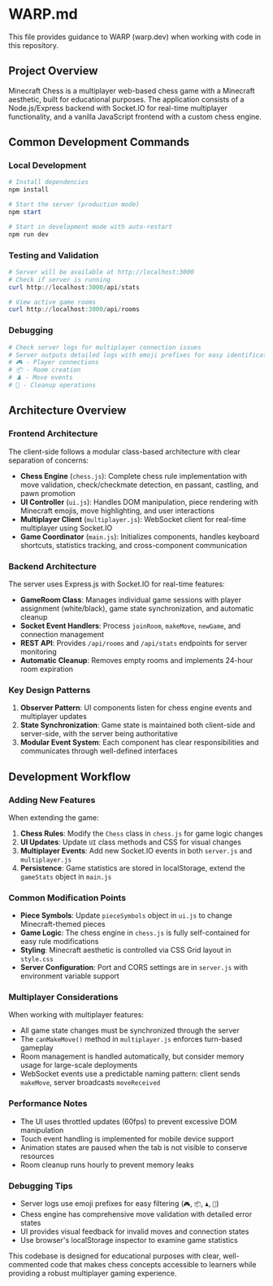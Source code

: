 # WARP.md

This file provides guidance to WARP (warp.dev) when working with code in this repository.

## Project Overview

Minecraft Chess is a multiplayer web-based chess game with a Minecraft aesthetic, built for educational purposes. The application consists of a Node.js/Express backend with Socket.IO for real-time multiplayer functionality, and a vanilla JavaScript frontend with a custom chess engine.

## Common Development Commands

### Local Development
```powershell
# Install dependencies
npm install

# Start the server (production mode)
npm start

# Start in development mode with auto-restart
npm run dev
```

### Testing and Validation
```powershell
# Server will be available at http://localhost:3000
# Check if server is running
curl http://localhost:3000/api/stats

# View active game rooms
curl http://localhost:3000/api/rooms
```

### Debugging
```powershell
# Check server logs for multiplayer connection issues
# Server outputs detailed logs with emoji prefixes for easy identification:
# 🎮 - Player connections
# 📦 - Room creation
# ♟️ - Move events  
# 🧹 - Cleanup operations
```

## Architecture Overview

### Frontend Architecture
The client-side follows a modular class-based architecture with clear separation of concerns:

- **Chess Engine** (`chess.js`): Complete chess rule implementation with move validation, check/checkmate detection, en passant, castling, and pawn promotion
- **UI Controller** (`ui.js`): Handles DOM manipulation, piece rendering with Minecraft emojis, move highlighting, and user interactions
- **Multiplayer Client** (`multiplayer.js`): WebSocket client for real-time multiplayer using Socket.IO
- **Game Coordinator** (`main.js`): Initializes components, handles keyboard shortcuts, statistics tracking, and cross-component communication

### Backend Architecture
The server uses Express.js with Socket.IO for real-time features:

- **GameRoom Class**: Manages individual game sessions with player assignment (white/black), game state synchronization, and automatic cleanup
- **Socket Event Handlers**: Process `joinRoom`, `makeMove`, `newGame`, and connection management
- **REST API**: Provides `/api/rooms` and `/api/stats` endpoints for server monitoring
- **Automatic Cleanup**: Removes empty rooms and implements 24-hour room expiration

### Key Design Patterns

1. **Observer Pattern**: UI components listen for chess engine events and multiplayer updates
2. **State Synchronization**: Game state is maintained both client-side and server-side, with the server being authoritative
3. **Modular Event System**: Each component has clear responsibilities and communicates through well-defined interfaces

## Development Workflow

### Adding New Features
When extending the game:

1. **Chess Rules**: Modify the `Chess` class in `chess.js` for game logic changes
2. **UI Updates**: Update `UI` class methods and CSS for visual changes  
3. **Multiplayer Events**: Add new Socket.IO events in both `server.js` and `multiplayer.js`
4. **Persistence**: Game statistics are stored in localStorage, extend the `gameStats` object in `main.js`

### Common Modification Points

- **Piece Symbols**: Update `pieceSymbols` object in `ui.js` to change Minecraft-themed pieces
- **Game Logic**: The chess engine in `chess.js` is fully self-contained for easy rule modifications
- **Styling**: Minecraft aesthetic is controlled via CSS Grid layout in `style.css`
- **Server Configuration**: Port and CORS settings are in `server.js` with environment variable support

### Multiplayer Considerations

When working with multiplayer features:
- All game state changes must be synchronized through the server
- The `canMakeMove()` method in `multiplayer.js` enforces turn-based gameplay
- Room management is handled automatically, but consider memory usage for large-scale deployments
- WebSocket events use a predictable naming pattern: client sends `makeMove`, server broadcasts `moveReceived`

### Performance Notes

- The UI uses throttled updates (60fps) to prevent excessive DOM manipulation
- Touch event handling is implemented for mobile device support
- Animation states are paused when the tab is not visible to conserve resources
- Room cleanup runs hourly to prevent memory leaks

### Debugging Tips

- Server logs use emoji prefixes for easy filtering (`🎮`, `📦`, `♟️`, `🧹`)
- Chess engine has comprehensive move validation with detailed error states
- UI provides visual feedback for invalid moves and connection states
- Use browser's localStorage inspector to examine game statistics

This codebase is designed for educational purposes with clear, well-commented code that makes chess concepts accessible to learners while providing a robust multiplayer gaming experience.